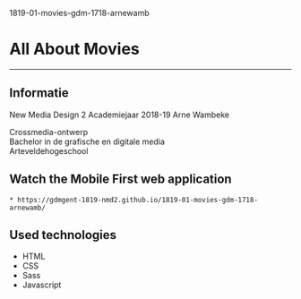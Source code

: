 1819-01-movies-gdm-1718-arnewamb
# All About Movies
----------

Informatie
----------
New Media Design 2
Academiejaar 2018-19
Arne Wambeke

Crossmedia-ontwerp  
Bachelor in de grafische en digitale media  
Arteveldehogeschool  



Watch the Mobile First web application
----------

```
* https://gdmgent-1819-nmd2.github.io/1819-01-movies-gdm-1718-arnewamb/
```

Used technologies
----------
* HTML
* CSS
* Sass
* Javascript
